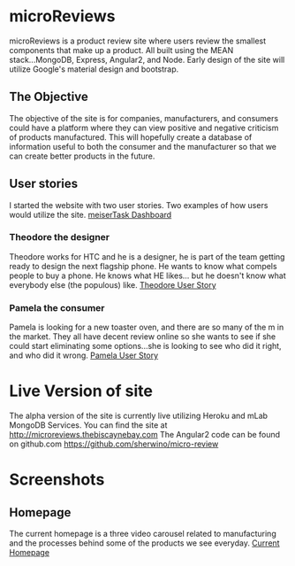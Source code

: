 # microReviews
microReviews is a product review site where users review the smallest components that make up a product.
All built using the MEAN stack...MongoDB, Express, Angular2, and Node.
Early design of the site will utilize Google's material design and bootstrap.

## The Objective
The objective of the site is for companies, manufacturers, and consumers could have a platform where they can view positive and negative criticism of products manufactured. This will hopefully create a database of information useful to both the consumer and the manufacturer so that we can create better products in the future.

## User stories
I started the website with two user stories. Two examples of how users would utilize the site.
[meiserTask Dashboard](http://i.imgur.com/c4Q74pU.png)

### Theodore the designer
Theodore works for HTC and he is a designer, he is part of the team getting ready to design the next flagship phone. He wants to know what compels people to buy a phone. He knows what HE likes... but he doesn't know what everybody else (the populous) like.
[Theodore User Story](http://i.imgur.com/Ebxe6i8.png)

### Pamela the consumer
Pamela is looking for a new toaster oven, and there are so many of the m in the market. They all have decent review online so she wants to see if she could start eliminating some options...she is looking to see who did it right, and who did it wrong.
[Pamela User Story](http://i.imgur.com/cHZ0IlQ.png)

# Live Version of site
The alpha version of the site is currently live utilizing Heroku and mLab MongoDB Services.
You can find the site at http://microreviews.thebiscaynebay.com
The Angular2 code can be found on github.com https://github.com/sherwino/micro-review

# Screenshots
## Homepage
The current homepage is a three video carousel related to manufacturing and the processes behind some of the products we see everyday. 
[Current Homepage](http://i.imgur.com/0z7FoHv.png?1)
